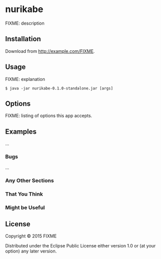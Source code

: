 # nurikabe

FIXME: description

## Installation

Download from http://example.com/FIXME.

## Usage

FIXME: explanation

    $ java -jar nurikabe-0.1.0-standalone.jar [args]

## Options

FIXME: listing of options this app accepts.

## Examples

...

### Bugs

...

### Any Other Sections
### That You Think
### Might be Useful

## License

Copyright © 2015 FIXME

Distributed under the Eclipse Public License either version 1.0 or (at
your option) any later version.
